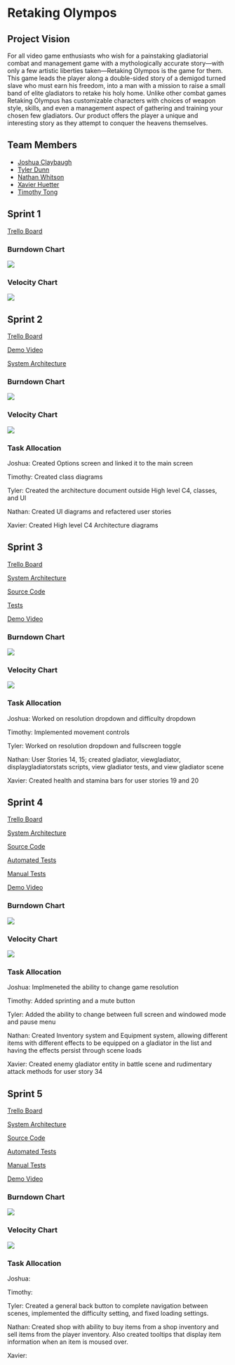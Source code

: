 # Retaking Olympos

## Project Vision

For all video game enthusiasts who wish for a painstaking gladiatorial combat and management game with a mythologically accurate story—with only a few artistic liberties taken—Retaking Olympos is the game for them. This game leads the player along a double-sided story of a demigod turned slave who must earn his freedom, into a man with a mission to raise a small band of elite gladiators to retake his holy home. Unlike other combat games Retaking Olympus has customizable characters with choices of weapon style, skills, and even a management aspect of gathering and training your chosen few gladiators. Our product offers the player a unique and interesting story as they attempt to conquer the heavens themselves.

## Team Members
- [Joshua Claybaugh](https://github.com/jjclaybaugh)
- [Tyler Dunn](https://github.com/NotTsunami)
- [Nathan Whitson](https://github.com/Gokamo)
- [Xavier Huetter](https://github.com/xhuetter)
- [Timothy Tong](https://github.com/Olumnem)

## Sprint 1
[Trello Board](https://trello.com/b/JNauVaV9/retaking-olympos)

### Burndown Chart
<img src="artifacts/Pictures/Charts/Burndown Chart Sprint 1.PNG">

### Velocity Chart
<img src="artifacts/Pictures/Charts/Velocity Chart Sprint 1.PNG">

## Sprint 2
[Trello Board](https://trello.com/b/JNauVaV9/retaking-olympos)

[Demo Video](https://youtu.be/_SIcgVDCXFo)

[System Architecture](https://github.com/COP4331-Proj/Retaking-Olympos/blob/main/artifacts/architecture.md)
### Burndown Chart
<img src="artifacts/Pictures/Charts/Burndown Chart Sprint 2.PNG">

### Velocity Chart
<img src="artifacts/Pictures/Charts/Velocity Chart Sprint 2.PNG">

### Task Allocation

Joshua: Created Options screen and linked it to the main screen

Timothy: Created class diagrams

Tyler: Created the architecture document outside High level C4, classes, and UI

Nathan: Created UI diagrams and refactered user stories

Xavier: Created High level C4 Architecture diagrams

## Sprint 3

[Trello Board](https://trello.com/b/JNauVaV9/retaking-olympos)

[System Architecture](https://github.com/COP4331-Proj/Retaking-Olympos/blob/main/artifacts/architecture.md)

[Source Code](https://github.com/COP4331-Proj/Retaking-Olympos/tree/main/Retaking%20Olympos/Assets/Scripts)

[Tests](https://github.com/COP4331-Proj/Retaking-Olympos/tree/main/Retaking%20Olympos/Assets/Tests)

[Demo Video](https://youtu.be/0fwideQcmMA)

### Burndown Chart
<img src="artifacts/Pictures/Charts/Burndown Chart Sprint 3.PNG">

### Velocity Chart
<img src="artifacts/Pictures/Charts/Velocity Chart Sprint 3.PNG">

### Task Allocation

Joshua: Worked on resolution dropdown and difficulty dropdown

Timothy: Implemented movement controls

Tyler: Worked on resolution dropdown and fullscreen toggle

Nathan: User Stories 14, 15; created gladiator, viewgladiator, displaygladiatorstats scripts, view gladiator tests, and view gladiator scene

Xavier: Created health and stamina bars for user stories 19 and 20

## Sprint 4

[Trello Board](https://trello.com/b/JNauVaV9/retaking-olympos)

[System Architecture](https://github.com/COP4331-Proj/Retaking-Olympos/blob/main/artifacts/architecture.md)

[Source Code](https://github.com/COP4331-Proj/Retaking-Olympos/tree/main/Retaking%20Olympos/Assets/Scripts)

[Automated Tests](https://github.com/COP4331-Proj/Retaking-Olympos/tree/main/Retaking%20Olympos/Assets/Tests)

[Manual Tests](https://github.com/COP4331-Proj/Retaking-Olympos/tree/main/artifacts/Manual%20Tests)

[Demo Video](https://youtu.be/ETVU6teygLY)

### Burndown Chart
<img src="artifacts/Pictures/Charts/Burndown Chart Sprint 4.PNG">

### Velocity Chart
<img src="artifacts/Pictures/Charts/Velocity Chart Sprint 4.PNG">

### Task Allocation

Joshua: Implmeneted the ability to change game resolution

Timothy: Added sprinting and a mute button

Tyler: Added the ability to change between full screen and windowed mode and pause menu

Nathan: Created Inventory system and Equipment system, allowing different items with different effects to be equipped on a gladiator in the list and having the effects persist through scene loads

Xavier: Created enemy gladiator entity in battle scene and rudimentary attack methods for user story 34

## Sprint 5

[Trello Board](https://trello.com/b/JNauVaV9/retaking-olympos)

[System Architecture](https://github.com/COP4331-Proj/Retaking-Olympos/blob/main/artifacts/architecture.md)

[Source Code](https://github.com/COP4331-Proj/Retaking-Olympos/tree/main/Retaking%20Olympos/Assets/Scripts)

[Automated Tests](https://github.com/COP4331-Proj/Retaking-Olympos/tree/main/Retaking%20Olympos/Assets/Tests)

[Manual Tests](https://github.com/COP4331-Proj/Retaking-Olympos/tree/main/artifacts/Manual%20Tests)

[Demo Video](https://youtu.be/Jpl4Qk0zJOk)

### Burndown Chart
<img src="artifacts/Pictures/Charts/Burndown Chart Sprint 5.PNG">

### Velocity Chart
<img src="artifacts/Pictures/Charts/Velocity Chart Sprint 5.PNG">

### Task Allocation

Joshua:

Timothy:

Tyler: Created a general back button to complete navigation between scenes, implemented the difficulty setting, and fixed loading settings.

Nathan: Created shop with ability to buy items from a shop inventory and sell items from the player inventory. Also created tooltips that display item information when an item is moused over.

Xavier:
